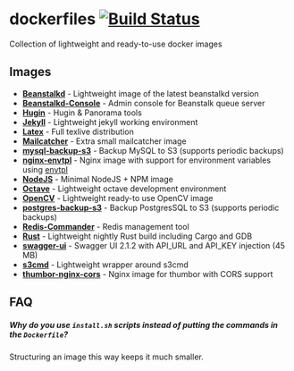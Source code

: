 dockerfiles [![Build Status](https://travis-ci.org/schickling/dockerfiles.svg)](https://travis-ci.org/schickling/dockerfiles)
===========

Collection of lightweight and ready-to-use docker images

## Images

* **[Beanstalkd](./beanstalkd)** - Lightweight image of the latest beanstalkd version
* **[Beanstalkd-Console](./beanstalkd-console)** - Admin console for Beanstalk queue server
* **[Hugin](./hugin)** - Hugin & Panorama tools
* **[Jekyll](./jekyll)** - Lightweight jekyll working environment
* **[Latex](./latex)** - Full texlive distribution
* **[Mailcatcher](./mailcatcher)** - Extra small mailcatcher image
* **[mysql-backup-s3](./mysql-backup-s3)** - Backup MySQL to S3 (supports periodic backups)
* **[nginx-envtpl](./nginx-envtpl)** - Nginx image with support for environment variables using [envtpl](https://github.com/andreasjansson/envtpl)
* **[NodeJS](./nodejs)** - Minimal NodeJS + NPM image
* **[Octave](./octave)** - Lightweight octave development environment
* **[OpenCV](./opencv)** - Lightweight ready-to use OpenCV image
* **[postgres-backup-s3](./postgres-backup-s3)** - Backup PostgresSQL to S3 (supports periodic backups)
* **[Redis-Commander](./redis-commander)** - Redis management tool
* **[Rust](./rust)** - Lightweight nightly Rust build including Cargo and GDB
* **[swagger-ui](./swagger-ui)** - Swagger UI 2.1.2 with API_URL and API_KEY injection (45 MB)
* **[s3cmd](./s3cmd)** - Lightweight wrapper around s3cmd
* **[thumbor-nginx-cors](./thumbor-nginx-cors)** - Nginx image for thumbor with CORS support

## FAQ

##### Why do you use `install.sh` scripts instead of putting the commands in the `Dockerfile`?

Structuring an image this way keeps it much smaller.
